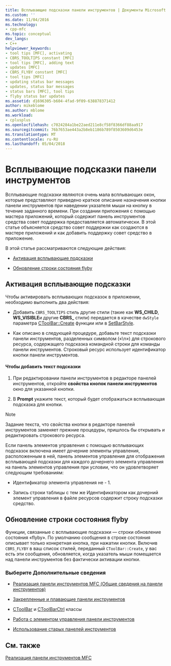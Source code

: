 ```yaml
---
title: Всплывающие подсказки панели инструментов | Документы Microsoft
ms.custom: ''
ms.date: 11/04/2016
ms.technology:
- cpp-mfc
ms.topic: conceptual
dev_langs:
- C++
helpviewer_keywords:
- tool tips [MFC], activating
- CBRS_TOOLTIPS constant [MFC]
- tool tips [MFC], adding text
- updates [MFC]
- CBRS_FLYBY constant [MFC]
- tool tips [MFC]
- updating status bar messages
- updates, status bar messages
- status bars [MFC], tool tips
- flyby status bar updates
ms.assetid: d1696305-b604-4fad-9f09-638878371412
author: mikeblome
ms.author: mblome
ms.workload:
- cplusplus
ms.openlocfilehash: c7024284a1be22aed211e8cf58f8366df88aa917
ms.sourcegitcommit: 76b7653ae443a2b8eb1186b789f8503609d6453e
ms.translationtype: MT
ms.contentlocale: ru-RU
ms.lasthandoff: 05/04/2018
---
```

# <a name="toolbar-tool-tips"></a>Всплывающие подсказки панели инструментов
Всплывающие подсказки являются очень мала всплывающих окон, которые представляют приведено краткое описание назначения кнопки панели инструментов при наведении указателя мыши на кнопку в течение заданного времени. При создании приложения с помощью мастера приложений, который содержит панель инструментов средства совет поддержка предоставляется автоматически. В этой статье объясняется средство совет поддержки как создаются в мастере приложений и как добавить поддержку совет средство в приложение.  
  
 В этой статье рассматриваются следующие действия:  
  
-   [Активация всплывающие подсказки](#_core_activating_tool_tips)  
  
-   [Обновление строки состояния flyby](#_core_fly_by_status_bar_updates)  
  
##  <a name="_core_activating_tool_tips"></a> Активация всплывающие подсказки  
 Чтобы активировать всплывающих подсказок в приложении, необходимо выполнить два действия:  
  
-   Добавить `CBRS_TOOLTIPS` стиль другие стили (такие как **WS_CHILD**, **WS_VISIBLE**и другие **CBRS_** стили) передается в качестве `dwStyle` параметра [ CToolBar::Create](../mfc/reference/ctoolbar-class.md#create) функции или в [SetBarStyle](../mfc/reference/ccontrolbar-class.md#setbarstyle).  
  
-   Как описано в следующей процедуре, добавьте текст подсказки панели инструментов, разделенных символом («\n») для строкового ресурса, содержащего подсказка командной строки для команды панели инструментов. Строковый ресурс использует идентификатор кнопки панели инструментов.  
  
#### <a name="to-add-the-tool-tip-text"></a>Чтобы добавить текст подсказки  
  
1.  При редактировании панели инструментов в редакторе панелей инструментов, откройте **свойства кнопок панели инструментов** окно для указанной кнопки.  
  
2.  В **Prompt** укажите текст, который будет отображаться всплывающая подсказка для кнопки.  
  
> [!NOTE]
>  Задание текста, что свойства кнопки в редакторе панелей инструментов заменяет прежние процедуры, пришлось бы открывать и редактировать строкового ресурса.  
  
 Если панель элементов управления с помощью всплывающих подсказок включена имеет дочерние элементы управления, расположенным в ней, панель элементов управления для отображения всплывающей подсказки для каждого дочернего элемента управления на панель элементов управления при условии, что он удовлетворяет следующим требованиям:  
  
-   Идентификатор элемента управления не - 1.  
  
-   Запись строки таблицы с тем же Идентификатором как дочерний элемент управления в файле ресурсов содержит строку подсказки средство.  
  
##  <a name="_core_fly_by_status_bar_updates"></a> Обновление строки состояния flyby  
 Функции, связанные с всплывающие подсказки — строки обновление состояния «flyby». По умолчанию сообщения в строке состояния описывает только конкретная кнопка, при нажатии кнопки. Включив `CBRS_FLYBY` в ваш список стилей, переданный `CToolBar::Create`, у вас есть эти сообщения, обновляется, когда указатель мыши помещается над панели инструментов без фактически активации кнопки.  
  
### <a name="what-do-you-want-to-know-more-about"></a>Выберите Дополнительные сведения  
  
-   [Реализация панели инструментов MFC (Общие сведения на панели инструментов)](../mfc/mfc-toolbar-implementation.md)  
  
-   [Закрепленные и плавающие панели инструментов](../mfc/docking-and-floating-toolbars.md)  
  
-   [CToolBar](../mfc/reference/ctoolbar-class.md) и [CToolBarCtrl](../mfc/reference/ctoolbarctrl-class.md) классы  
  
-   [Работа с элементом управления панели инструментов](../mfc/working-with-the-toolbar-control.md)  
  
-   [Использование старых панелей инструментов](../mfc/using-your-old-toolbars.md)  
  
## <a name="see-also"></a>См. также  
 [Реализация панели инструментов MFC](../mfc/mfc-toolbar-implementation.md)

